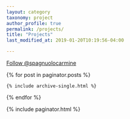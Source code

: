 ```yaml
---
layout: category
taxonomy: project
author_profile: true
permalink: /projects/
title: "Projects"
last_modified_at: 2019-01-20T10:19:56-04:00

---
```


<!-- Place this tag in your head or just before your close body tag. -->
<script async defer src="https://buttons.github.io/buttons.js"></script>
<!-- Place this tag where you want the button to render. -->
<a class="github-button" href="https://github.com/spagnuolocarmine" data-size="large" aria-label="Follow @spagnuolocarmine on GitHub">Follow @spagnuolocarmine</a>
<!-- Place this tag where you want the button to render. -->

{% for post in paginator.posts %}

  	{% include archive-single.html %}

{% endfor %}

{% include paginator.html %}